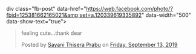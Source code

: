 div class="fb-post" data-href="https://web.facebook.com/photo/?fbid=125381662165021&amp;set=a.120339619335892" data-width="500" data-show-text="true"><blockquote cite="https://www.facebook.com/photo.php?fbid=125381662165021&amp;set=a.120339619335892&amp;type=3" class="fb-xfbml-parse-ignore"><p>feeling cute...thank dear</p>Posted by <a href="https://www.facebook.com/nethumnimsara.nimsara.7">Sayani Thisera Prabu</a> on&nbsp;<a href="https://www.facebook.com/photo.php?fbid=125381662165021&amp;set=a.120339619335892&amp;type=3">Friday, September 13, 2019</a></blockquote></div>
